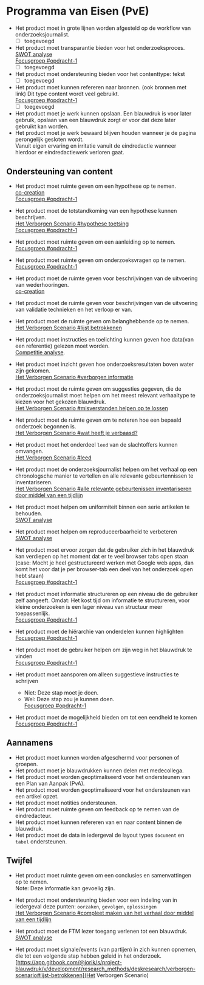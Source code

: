 # Programma van Eisen \(PvE\)

* Het product moet in grote lijnen worden afgesteld op de workflow van onderzoeksjournalist.
	- [ ] toegevoegd
* Het product moet transparantie bieden voor het onderzoeksproces.
<br>[SWOT analyse](https://app.gitbook.com/@jorik/s/project-blauwdruk/v/development/research_methods/swot-analyse)
<br>[Focusgroep #opdracht-1](https://app.gitbook.com/@jorik/s/project-blauwdruk/research_methods/focusgroep#bevindingen-opdracht-1)
	- [ ] toegevoegd
* Het product moet ondersteuning bieden voor het contenttype: tekst
	- [ ] toegevoegd
* Het product moet kunnen refereren naar bronnen. \(ook bronnen met link\)  Dit type content wordt veel gebruikt.
<br>[Focusgroep #opdracht-1](https://app.gitbook.com/@jorik/s/project-blauwdruk/research_methods/focusgroep#bevindingen-opdracht-1)
	- [ ] toegevoegd
* Het product moet je werk kunnen opslaan. Een blauwdruk is voor later gebruik, opslaan van een blauwdruk zorgt er voor dat deze later gebruikt kan worden.
* Het product moet je werk bewaard blijven houden wanneer je de pagina perongelijk gesloten wordt. 
<br>Vanuit eigen ervaring en irritatie vanuit de eindredactie wanneer hierdoor er eindredactiewerk verloren gaat.

## Ondersteuning van content
* Het product moet ruimte geven om een hypothese op te nemen.
<br>[co-creation](https://app.gitbook.com/@jorik/s/project-blauwdruk/v/development/research_methods/co-creation/werkwijze_frank-meijers#3-werken-vanuit-het-werkdocument)
<br>[Focusgroep #opdracht-1](https://app.gitbook.com/@jorik/s/project-blauwdruk/research_methods/focusgroep#bevindingen-opdracht-1)

* Het product moet de totstandkoming van een hypothese kunnen beschrijven.
<br>[Het Verborgen Scenario #hypothese toetsing](https://app.gitbook.com/@jorik/s/project-blauwdruk/v/development/research_methods/deskresearch/verborgen-scenario#hypothese-toetsing)
<br>[Focusgroep #opdracht-1](https://app.gitbook.com/@jorik/s/project-blauwdruk/research_methods/focusgroep#bevindingen-opdracht-1)

* Het product moet ruimte geven om een aanleiding op te nemen.
<br>[Focusgroep #opdracht-1](https://app.gitbook.com/@jorik/s/project-blauwdruk/research_methods/focusgroep#bevindingen-opdracht-1)

* Het product moet ruimte geven om onderzoeksvragen op te nemen.
<br>[Focusgroep #opdracht-1](https://app.gitbook.com/@jorik/s/project-blauwdruk/research_methods/focusgroep#bevindingen-opdracht-1)

* Het product moet de ruimte geven voor beschrijvingen van de uitvoering van wederhooringen.
<br>[co-creation](https://app.gitbook.com/@jorik/s/project-blauwdruk/v/development/research_methods/co-creation/werkwijze_frank-meijers#3-werken-vanuit-het-werkdocument)

* Het product moet de ruimte geven voor beschrijvingen van de uitvoering van validatie technieken en het verloop er van.
* Het product moet de ruimte geven om belanghebbende op te nemen.
<br>[Het Verborgen Scenario #lijst betrokkenen](https://app.gitbook.com/@jorik/s/project-blauwdruk/v/development/research_methods/deskresearch/verborgen-scenario#lijst-betrokkenen)

* Het product moet instructies en toelichting kunnen geven hoe data\(van een referentie\) gelezen moet worden.
<br>[Competitie analyse](https://app.gitbook.com/@jorik/s/project-blauwdruk/research_methods/competitive_analysis).

* Het product moet inzicht geven hoe onderzoeksresultaten boven water zijn gekomen.
<br>[Het Verborgen Scenario #verborgen informatie](https://app.gitbook.com/@jorik/s/project-blauwdruk/v/development/research_methods/deskresearch/verborgen-scenario#verborgen-informatie)

* Het product moet de ruimte geven om suggesties gegeven, die de onderzoeksjournalist moet helpen om het meest relevant verhaaltype te kiezen voor het gekozen blauwdruk.
<br>[Het Verborgen Scenario #misverstanden helpen op te lossen](https://app.gitbook.com/@jorik/s/project-blauwdruk/v/development/research_methods/deskresearch/verborgen-scenario#misverstanden-te-helpen-oplossen)

* Het product moet de ruimte geven om te noteren hoe een bepaald onderzoek begonnen is.
<br>[Het Verborgen Scenario #wat heeft je verbaasd?](https://app.gitbook.com/@jorik/s/project-blauwdruk/v/development/research_methods/deskresearch/verborgen-scenario#wat-heeft-je-verbaasd)

* Het product moet het onderdeel `leed` van de slachtoffers kunnen omvangen.
<br>[Het Verborgen Scenario #leed](https://app.gitbook.com/@jorik/s/project-blauwdruk/v/development/research_methods/deskresearch/verborgen-scenario#leed)

* Het product moet de onderzoeksjournalist helpen om het verhaal op een chronologsche manier te vertellen en alle relevante gebeurtennissen te inventariseren.
<br>[Het Verborgen Scenario #alle relevante gebeurtenissen inventariseren door middel van een tijdlijn](https://app.gitbook.com/@jorik/s/project-blauwdruk/v/development/research_methods/deskresearch/verborgen-scenario#alle-relevante-gebeurtenissen-inventariseren-door-middel-van-een-tijdlijn)

* Het product moet helpen om uniformiteit binnen een serie artikelen te behouden.
<br>[SWOT analyse](https://app.gitbook.com/@jorik/s/project-blauwdruk/v/development/research_methods/swot-analyse)

* Het product moet helpen om reproduceerbaarheid te verbeteren
<br>[SWOT analyse](https://app.gitbook.com/@jorik/s/project-blauwdruk/v/development/research_methods/swot-analyse)

* Het product moet ervoor zorgen dat de gebruiker zich in het blauwdruk kan verdiepen op het moment dat er te veel browser tabs open staan
(case: Mocht je heel gestructureerd werken met Google web apps, dan komt het voor dat je per browser-tab een deel van het onderzoek open hebt staan)
<br>[Focusgroep #opdracht-1](https://app.gitbook.com/@jorik/s/project-blauwdruk/research_methods/focusgroep#bevindingen-opdracht-1)

* Het product moet informatie structureren op een niveau die de gebruiker zelf aangeeft.
Omdat: Het kost tijd om informatie te structureren, voor kleine onderzoeken is een lager niveau van structuur meer toepassenlijk.
<br>[Focusgroep #opdracht-1](https://app.gitbook.com/@jorik/s/project-blauwdruk/research_methods/focusgroep#bevindingen-opdracht-1)

* Het product moet de hiërarchie van onderdelen kunnen highlighten
<br>[Focusgroep #opdracht-1](https://app.gitbook.com/@jorik/s/project-blauwdruk/research_methods/focusgroep#bevindingen-opdracht-1)


* Het product moet de gebruiker helpen om zijn weg in het blauwdruk te vinden
<br>[Focusgroep #opdracht-1](https://app.gitbook.com/@jorik/s/project-blauwdruk/research_methods/focusgroep#bevindingen-opdracht-1)

* Het product moet aansporen om alleen suggestieve instructies te schrijven
   * Niet: Deze stap moet je doen.
   * Wel: Deze stap zou je kunnen doen.
<br>[Focusgroep #opdracht-1](https://app.gitbook.com/@jorik/s/project-blauwdruk/research_methods/focusgroep#bevindingen-opdracht-1)


* Het product moet de mogelijkheid bieden om tot een eendheid te komen
<br>[Focusgroep #opdracht-1](https://app.gitbook.com/@jorik/s/project-blauwdruk/research_methods/focusgroep#bevindingen-opdracht-1)


## Aannamens

* Het product moet kunnen worden afgeschermd voor personen of groepen.
* Het product moet je blauwdrukken kunnen delen met medecollega.
* Het product moet worden geoptimaliseerd voor het ondersteunen van een Plan van Aanpak \(PvA\).
* Het product moet worden geoptimaliseerd voor het ondersteunen van een artikel opzet.
* Het product moet notities ondersteunen.
* Het product moet ruimte geven om feedback op te nemen van de eindredacteur.
* Het product moet kunnen refereren van en naar content binnen de blauwdruk.
* Het product moet de data in iedergeval de layout types `document` en `tabel` ondersteunen.




## Twijfel

* Het product moet ruimte geven om een conclusies en samenvattingen op te nemen.  
   Note: Deze informatie kan gevoelig zijn.
* Het product moet ondersteuning bieden voor een indeling van in iedergeval deze punten: `oorzaken`, `gevolgen`, `oplossingen`
<br>[Het Verborgen Scenario #compleet maken van het verhaal door middel van een tijdlijn](https://app.gitbook.com/@jorik/s/project-blauwdruk/v/development/research_methods/deskresearch/verborgen-scenario#compleet-maken-van-het-verhaal-door-middel-van-een-tijdlijn)


* Het product moet de FTM lezer toegang verlenen tot een blauwdruk.
<br>[SWOT analyse](https://app.gitbook.com/@jorik/s/project-blauwdruk/v/development/research_methods/swot-analyse)


* Het product moet signale/events (van partijen) in zich kunnen opnemen, die tot een volgende stap hebben geleid in het onderzoek.
<br>[https://app.gitbook.com/@jorik/s/project-blauwdruk/v/development/research_methods/deskresearch/verborgen-scenario#lijst-betrokkenen](Het Verborgen Scenario)



